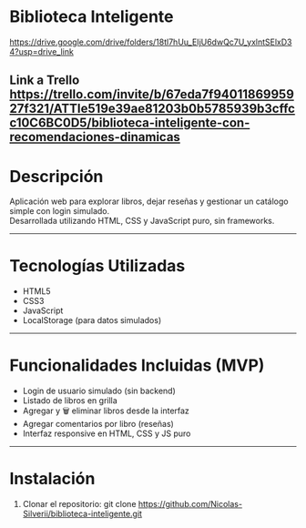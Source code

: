 # Biblioteca Inteligente
https://drive.google.com/drive/folders/18tl7hUu_EIjU6dwQc7U_yxlntSElxD34?usp=drive_link

Link a Trello
https://trello.com/invite/b/67eda7f9401186995927f321/ATTIe519e39ae81203b0b5785939b3cffcc10C6BC0D5/biblioteca-inteligente-con-recomendaciones-dinamicas
---

# Descripción
Aplicación web para explorar libros, dejar reseñas y gestionar un catálogo simple con login simulado.  
Desarrollada utilizando HTML, CSS y JavaScript puro, sin frameworks.

---

# Tecnologías Utilizadas
- HTML5  
- CSS3  
- JavaScript 
- LocalStorage (para datos simulados)

---

# Funcionalidades Incluidas (MVP)

- Login de usuario simulado (sin backend)
- Listado de libros en grilla
- Agregar y 🗑️ eliminar libros desde la interfaz
- Agregar comentarios por libro (reseñas)
- Interfaz responsive en HTML, CSS y JS puro

---

# Instalación

1. Clonar el repositorio:
   git clone https://github.com/Nicolas-Silverii/biblioteca-inteligente.git
